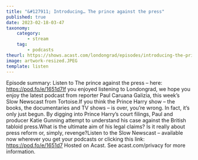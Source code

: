 ```yaml
---
title: "&#127911; Introducing… The prince against the press"
published: true
date: 2023-02-18-03-47
taxonomy:
    category:
        - stream
    tag:
        - podcasts
theurl: https://shows.acast.com/londongrad/episodes/introducing-the-prince-against-the-press
image: artwork-resized.JPEG
template: listen
---
```


Episode summary: Listen to The prince against the press &ndash; here: https://pod.fo/e/1651d7If you enjoyed listening to Londongrad, we hope you enjoy the latest podcast from reporter Paul Caruana Galizia, this week&rsquo;s Slow Newscast from Tortoise.If you think the Prince Harry show &ndash; the books, the documentaries and TV shows &ndash; is over, you&rsquo;re wrong. In fact, it&rsquo;s only just begun. By digging into Prince Harry&rsquo;s court filings, Paul and producer Katie Gunning attempt to understand his case against the British tabloid press.What is the ultimate aim of his legal claims? Is it really about press reform or, simply, revenge?Listen to the Slow Newscast &ndash; available now wherever you get your podcasts or clicking this link: https://pod.fo/e/1651d7 Hosted on Acast. See acast.com/privacy for more information.
